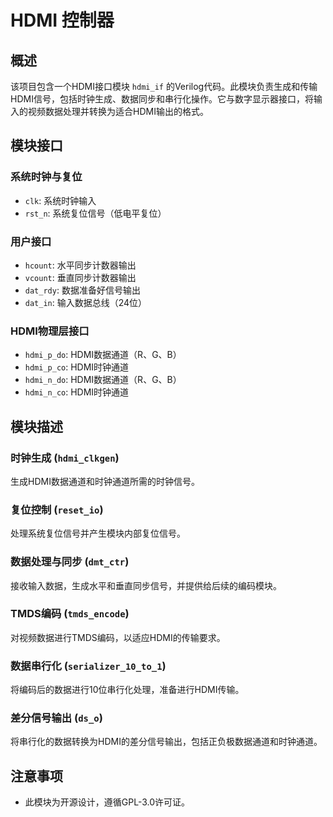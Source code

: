 # HDMI 控制器

## 概述
该项目包含一个HDMI接口模块 `hdmi_if` 的Verilog代码。此模块负责生成和传输HDMI信号，包括时钟生成、数据同步和串行化操作。它与数字显示器接口，将输入的视频数据处理并转换为适合HDMI输出的格式。

## 模块接口

### 系统时钟与复位
- `clk`: 系统时钟输入
- `rst_n`: 系统复位信号（低电平复位）

### 用户接口
- `hcount`: 水平同步计数器输出
- `vcount`: 垂直同步计数器输出
- `dat_rdy`: 数据准备好信号输出
- `dat_in`: 输入数据总线（24位）

### HDMI物理层接口
- `hdmi_p_do`: HDMI数据通道（R、G、B）
- `hdmi_p_co`: HDMI时钟通道
- `hdmi_n_do`: HDMI数据通道（R、G、B）
- `hdmi_n_co`: HDMI时钟通道

## 模块描述

### 时钟生成 (`hdmi_clkgen`)
生成HDMI数据通道和时钟通道所需的时钟信号。

### 复位控制 (`reset_io`)
处理系统复位信号并产生模块内部复位信号。

### 数据处理与同步 (`dmt_ctr`)
接收输入数据，生成水平和垂直同步信号，并提供给后续的编码模块。

### TMDS编码 (`tmds_encode`)
对视频数据进行TMDS编码，以适应HDMI的传输要求。

### 数据串行化 (`serializer_10_to_1`)
将编码后的数据进行10位串行化处理，准备进行HDMI传输。

### 差分信号输出 (`ds_o`)
将串行化的数据转换为HDMI的差分信号输出，包括正负极数据通道和时钟通道。

## 注意事项
- 此模块为开源设计，遵循GPL-3.0许可证。
